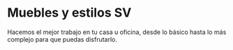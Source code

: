 # Muebles y estilos SV
Hacemos el mejor trabajo en tu casa u oficina, desde lo básico hasta lo más complejo para que puedas disfrutarlo.

